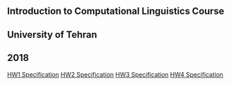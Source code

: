 
## Introduction to Computational Linguistics Course
## University of Tehran 
## 2018

[HW1 Specification](http://dsp.ut.ac.ir/en/wp-content/uploads/2018/03/CL-HW1-1396-2.pdf)
[HW2 Specification](http://dsp.ut.ac.ir/en/wp-content/uploads/2018/03/CL-HW2-1396-2.pdf)
[HW3 Specification](http://dsp.ut.ac.ir/en/wp-content/uploads/2018/04/CL-HW3-1396-2.pdf)
[HW4 Specification](http://dsp.ut.ac.ir/en/wp-content/uploads/2018/05/CL-HW4-1396-2.pdf)
